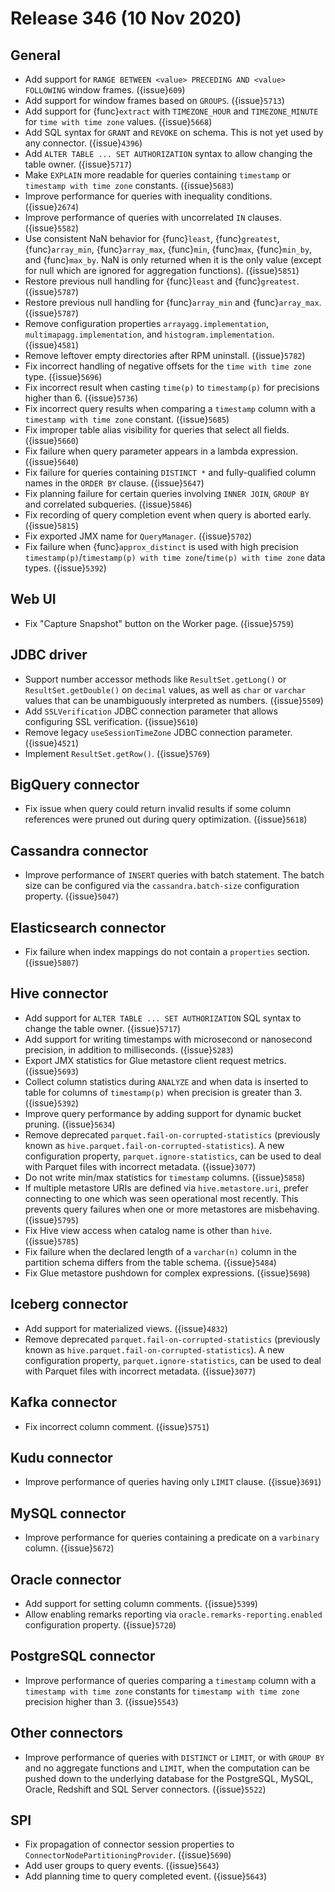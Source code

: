 # Release 346 (10 Nov 2020)

## General

* Add support for `RANGE BETWEEN <value> PRECEDING AND <value> FOLLOWING` window frames. ({issue}`609`)
* Add support for window frames based on `GROUPS`. ({issue}`5713`)
* Add support for {func}`extract` with `TIMEZONE_HOUR` and `TIMEZONE_MINUTE` for `time with time zone` values. ({issue}`5668`)
* Add SQL syntax for `GRANT` and `REVOKE` on schema. This is not yet used by any connector. ({issue}`4396`)
* Add `ALTER TABLE ... SET AUTHORIZATION` syntax to allow changing the table owner. ({issue}`5717`)
* Make `EXPLAIN` more readable for queries containing `timestamp` or `timestamp with time zone`  constants. ({issue}`5683`)
* Improve performance for queries with inequality conditions. ({issue}`2674`)
* Improve performance of queries with uncorrelated `IN` clauses. ({issue}`5582`)
* Use consistent NaN behavior for {func}`least`, {func}`greatest`,
  {func}`array_min`, {func}`array_max`, {func}`min`, {func}`max`,
  {func}`min_by`, and {func}`max_by`.
  NaN is only returned when it is the only value (except for null
  which are ignored for aggregation functions). ({issue}`5851`)
* Restore previous null handling for {func}`least` and {func}`greatest`. ({issue}`5787`)
* Restore previous null handling for {func}`array_min` and {func}`array_max`. ({issue}`5787`)
* Remove configuration properties `arrayagg.implementation`,
  `multimapagg.implementation`, and `histogram.implementation`. ({issue}`4581`)
* Remove leftover empty directories after RPM uninstall. ({issue}`5782`)
* Fix incorrect handling of negative offsets for the `time with time zone` type. ({issue}`5696`)
* Fix incorrect result when casting `time(p)` to `timestamp(p)` for precisions higher than 6. ({issue}`5736`)
* Fix incorrect query results when comparing a `timestamp` column with a `timestamp with time zone` constant. ({issue}`5685`)
* Fix improper table alias visibility for queries that select all fields. ({issue}`5660`)
* Fix failure when query parameter appears in a lambda expression. ({issue}`5640`)
* Fix failure for queries containing `DISTINCT *` and fully-qualified column names in the `ORDER BY` clause. ({issue}`5647`)
* Fix planning failure for certain queries involving `INNER JOIN`, `GROUP BY` and correlated subqueries. ({issue}`5846`)
* Fix recording of query completion event when query is aborted early. ({issue}`5815`)
* Fix exported JMX name for `QueryManager`. ({issue}`5702`)
* Fix failure when {func}`approx_distinct` is used with high precision `timestamp(p)`/`timestamp(p) with time zone`/`time(p) with time zone`
  data types. ({issue}`5392`)

## Web UI

* Fix "Capture Snapshot" button on the Worker page. ({issue}`5759`)

## JDBC driver

* Support number accessor methods like `ResultSet.getLong()` or `ResultSet.getDouble()`
  on `decimal` values, as well as `char` or `varchar` values that can be unambiguously interpreted as numbers. ({issue}`5509`)
* Add `SSLVerification` JDBC connection parameter that allows configuring SSL verification. ({issue}`5610`)
* Remove legacy `useSessionTimeZone` JDBC connection parameter. ({issue}`4521`)
* Implement `ResultSet.getRow()`. ({issue}`5769`)

## BigQuery connector

* Fix issue when query could return invalid results if some column references were pruned out during query optimization. ({issue}`5618`)

## Cassandra connector

* Improve performance of `INSERT` queries with batch statement. The batch size can be configured via the `cassandra.batch-size`
  configuration property. ({issue}`5047`)

## Elasticsearch connector

* Fix failure when index mappings do not contain a `properties` section. ({issue}`5807`)

## Hive connector

* Add support for `ALTER TABLE ... SET AUTHORIZATION` SQL syntax to change the table owner. ({issue}`5717`)
* Add support for writing timestamps with microsecond or nanosecond precision, in addition to milliseconds. ({issue}`5283`)
* Export JMX statistics for Glue metastore client request metrics. ({issue}`5693`)
* Collect column statistics during `ANALYZE` and when data is inserted to table for columns of `timestamp(p)`
  when precision is greater than 3. ({issue}`5392`)
* Improve query performance by adding support for dynamic bucket pruning. ({issue}`5634`)
* Remove deprecated `parquet.fail-on-corrupted-statistics` (previously known as `hive.parquet.fail-on-corrupted-statistics`).
  A new configuration property, `parquet.ignore-statistics`, can be used to deal with Parquet files with incorrect metadata.  ({issue}`3077`)
* Do not write min/max statistics for `timestamp` columns. ({issue}`5858`)
* If multiple metastore URIs are defined via `hive.metastore.uri`, prefer connecting to one which was seen operational most recently.
  This prevents query failures when one or more metastores are misbehaving. ({issue}`5795`)
* Fix Hive view access when catalog name is other than `hive`. ({issue}`5785`)
* Fix failure when the declared length of a `varchar(n)` column in the partition schema differs from the table schema. ({issue}`5484`)
* Fix Glue metastore pushdown for complex expressions. ({issue}`5698`)

## Iceberg connector

* Add support for materialized views. ({issue}`4832`)
* Remove deprecated `parquet.fail-on-corrupted-statistics` (previously known as `hive.parquet.fail-on-corrupted-statistics`).
  A new configuration property, `parquet.ignore-statistics`, can be used to deal with Parquet files with incorrect metadata.  ({issue}`3077`)

## Kafka connector

* Fix incorrect column comment. ({issue}`5751`)

## Kudu connector

* Improve performance of queries having only `LIMIT` clause. ({issue}`3691`)

## MySQL connector

* Improve performance for queries containing a predicate on a `varbinary` column. ({issue}`5672`)

## Oracle connector

* Add support for setting column comments. ({issue}`5399`)
* Allow enabling remarks reporting via `oracle.remarks-reporting.enabled` configuration property. ({issue}`5720`)

## PostgreSQL connector

* Improve performance of queries comparing a `timestamp` column with a `timestamp with time zone` constants
  for `timestamp with time zone` precision higher than 3. ({issue}`5543`)

## Other connectors

* Improve performance of queries with `DISTINCT` or `LIMIT`, or with `GROUP BY` and no aggregate functions and `LIMIT`,
  when the computation can be pushed down to the underlying database for the PostgreSQL, MySQL, Oracle, Redshift and
  SQL Server connectors. ({issue}`5522`)

## SPI

* Fix propagation of connector session properties to `ConnectorNodePartitioningProvider`. ({issue}`5690`)
* Add user groups to query events. ({issue}`5643`)
* Add planning time to query completed event. ({issue}`5643`)

